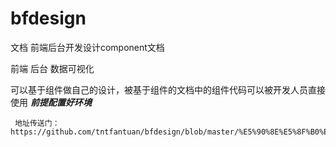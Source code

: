 # bfdesign
文档
前端后台开发设计component文档

前端
后台
数据可视化

可以基于组件做自己的设计，被基于组件的文档中的组件代码可以被开发人员直接使用 
***前提配置好环境***
     
     地址传送门：https://github.com/tntfantuan/bfdesign/blob/master/%E5%90%8E%E5%8F%B0%E6%A1%86%E6%9E%B6%E6%96%87%E6%A1%A3.md
